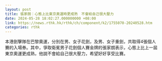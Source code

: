 ```yaml
---
layout: post
title: 張家朗：心態上比東京奧運時更成熟　不會給自己很大壓力
date: 2024-05-28 18:02:27.000000000 +08:00
link: https://news.rthk.hk/rthk/ch/component/k2/1755070-20240528.htm
categories: rthk
---
```


本港劍擊隊在巴黎奧運，分別在男、女子花劍，及男、女子重劍，共取得4張個人賽的入場券。其中，爭取衛冕男子花劍個人賽金牌的張家朗表示，心態上比上一屆東京奧運更成熟，他說不會給自己很大壓力，希望好好享受比賽。
